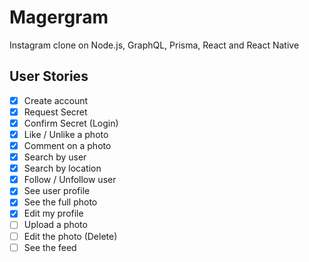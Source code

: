 # Magergram

Instagram clone on Node.js, GraphQL, Prisma, React and React Native

## User Stories

- [x] Create account
- [x] Request Secret
- [x] Confirm Secret (Login)
- [x] Like / Unlike a photo
- [x] Comment on a photo
- [x] Search by user
- [x] Search by location
- [x] Follow / Unfollow user
- [x] See user profile
- [x] See the full photo
- [x] Edit my profile
- [ ] Upload a photo
- [ ] Edit the photo (Delete)
- [ ] See the feed
